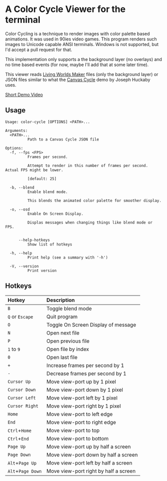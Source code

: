 # A Color Cycle Viewer for the terminal

Color Cycling is a technique to render images with color palette based
animations. It was used in 90ies video games. This program renders such
images to Unicode capable ANSI terminals. Windows is not supported, but
I'd accept a pull request for that.

This implementation only supports a the background layer (no overlays)
and no time based events (for now, maybe I'll add that at some later time).

This viewer reads [Living Worlds Maker](https://magrathea.onrender.com/)
files (only the background layer) or JSON files similar to what the
[Canvas Cycle](https://experiments.withgoogle.com/canvas-cycle) demo
by Joseph Huckaby uses.

[Short Demo Video](https://www.youtube.com/watch?v=QMQ93uL1Fhk)

## Usage

```
Usage: color-cycle [OPTIONS] <PATH>...

Arguments:
  <PATH>...
          Path to a Canvas Cycle JSON file

Options:
  -f, --fps <FPS>
          Frames per second.

          Attempt to render in this number of frames per second. Actual FPS might be lower.

          [default: 25]

  -b, --blend
          Enable blend mode.

          This blends the animated color palette for smoother display.

  -o, --osd
          Enable On Screen Display.

          Displas messages when changing things like blend mode or FPS.


      --help-hotkeys
          Show list of hotkeys

  -h, --help
          Print help (see a summary with '-h')

  -V, --version
          Print version
```

## Hotkeys

| Hotkey | Description |
| :----- | :---------- |
| `B` | Toggle blend mode |
| `Q` or `Escape` | Quit program |
| `O` | Toggle On Screen Display of message |
| `N` | Open next file |
| `P` | Open previous file |
| `1` to `9` | Open file by index |
| `0` | Open last file |
| `+` | Increase frames per second by 1 |
| `-` | Decrease frames per second by 1 |
| `Cursor Up` | Move view-port up by 1 pixel |
| `Cursor Down` | Move view-port down by 1 pixel |
| `Cursor Left` | Move view-port left by 1 pixel |
| `Cursor Right` | Move view-port right by 1 pixel |
| `Home` | Move view-port to left edge |
| `End` | Move view-port to right edge |
| `Ctrl`+`Home` | Move view-port to top |
| `Ctrl`+`End` | Move view-port to bottom |
| `Page Up` | Move view-port up by half a screen |
| `Page Down` | Move view-port down by half a screen |
| `Alt`+`Page Up` | Move view-port left by half a screen |
| `Alt`+`Page Down` | Move view-port right by half a screen |
